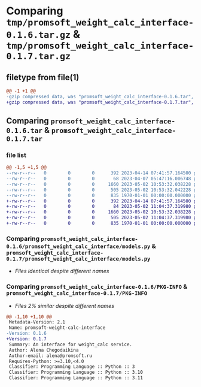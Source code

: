 # Comparing `tmp/promsoft_weight_calc_interface-0.1.6.tar.gz` & `tmp/promsoft_weight_calc_interface-0.1.7.tar.gz`

## filetype from file(1)

```diff
@@ -1 +1 @@
-gzip compressed data, was "promsoft_weight_calc_interface-0.1.6.tar", max compression
+gzip compressed data, was "promsoft_weight_calc_interface-0.1.7.tar", max compression
```

## Comparing `promsoft_weight_calc_interface-0.1.6.tar` & `promsoft_weight_calc_interface-0.1.7.tar`

### file list

```diff
@@ -1,5 +1,5 @@
--rw-r--r--   0        0        0      392 2023-04-14 07:41:57.164500 promsoft_weight_calc_interface-0.1.6/README.md
--rw-r--r--   0        0        0       68 2023-04-07 05:47:16.006748 promsoft_weight_calc_interface-0.1.6/promsoft_weight_calc_interface/__init__.py
--rw-r--r--   0        0        0     1660 2023-05-02 10:53:32.038228 promsoft_weight_calc_interface-0.1.6/promsoft_weight_calc_interface/models.py
--rw-r--r--   0        0        0      505 2023-05-02 10:53:32.042228 promsoft_weight_calc_interface-0.1.6/pyproject.toml
--rw-r--r--   0        0        0      835 1970-01-01 00:00:00.000000 promsoft_weight_calc_interface-0.1.6/PKG-INFO
+-rw-r--r--   0        0        0      392 2023-04-14 07:41:57.164500 promsoft_weight_calc_interface-0.1.7/README.md
+-rw-r--r--   0        0        0       84 2023-05-02 11:04:37.319980 promsoft_weight_calc_interface-0.1.7/promsoft_weight_calc_interface/__init__.py
+-rw-r--r--   0        0        0     1660 2023-05-02 10:53:32.038228 promsoft_weight_calc_interface-0.1.7/promsoft_weight_calc_interface/models.py
+-rw-r--r--   0        0        0      505 2023-05-02 11:04:37.319980 promsoft_weight_calc_interface-0.1.7/pyproject.toml
+-rw-r--r--   0        0        0      835 1970-01-01 00:00:00.000000 promsoft_weight_calc_interface-0.1.7/PKG-INFO
```

### Comparing `promsoft_weight_calc_interface-0.1.6/promsoft_weight_calc_interface/models.py` & `promsoft_weight_calc_interface-0.1.7/promsoft_weight_calc_interface/models.py`

 * *Files identical despite different names*

### Comparing `promsoft_weight_calc_interface-0.1.6/PKG-INFO` & `promsoft_weight_calc_interface-0.1.7/PKG-INFO`

 * *Files 2% similar despite different names*

```diff
@@ -1,10 +1,10 @@
 Metadata-Version: 2.1
 Name: promsoft-weight-calc-interface
-Version: 0.1.6
+Version: 0.1.7
 Summary: An interface for weight_calc service.
 Author: Alena Chegodaikina
 Author-email: alena@promsoft.ru
 Requires-Python: >=3.10,<4.0
 Classifier: Programming Language :: Python :: 3
 Classifier: Programming Language :: Python :: 3.10
 Classifier: Programming Language :: Python :: 3.11
```

